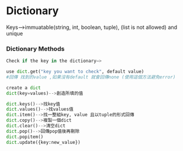 # Dictionary

Keys—>immuatable(string, int, boolean, tuple), (list is not allowed) and unique

### Dictionary Methods

```python
Check if the key in the dictionary—> 

use dict.get("key you want to check", default value) 
#回傳 找到的value ,如果沒有default 就會回傳none (使用這個方法避免error)

create a dict
dict(key=values)-->創造所填的值

dict.keys()-->找key值
dict.values()-->找values值
dict.item()-->找一整組key, value 且以tuple的形式回傳
dict.copy()-->複製一個dict
dict.clear()-->清空dict
dict.pop()-->回傳pop值後再刪除
dict.popitem()
dict.update({key:new_value})
```